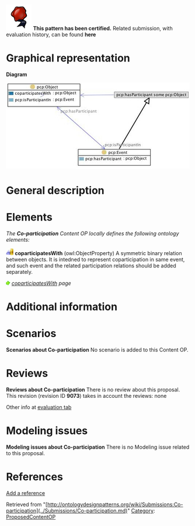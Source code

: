 [![](../images/thumb/b/b5/Certified.png/70px-Certified.png)](../Image/Certified.png.md "Certified.png") __This pattern has been certified.__
Related submission, with evaluation history, can be found __here__





#  Graphical representation


__Diagram__




[![Image:coparticipation.jpg](../images/e/e3/Coparticipation.jpg)](../Image/Coparticipation.jpg.md "Image:coparticipation.jpg")




#  General description


  




#  Elements


_The __Co-participation__ Content OP locally defines the following ontology elements:_




[![ObjectProperty](../images/thumb/c/c3/ObjectProperty.gif/20px-ObjectProperty.gif)](../Image/ObjectProperty.gif.md "ObjectProperty") __coparticipatesWith__ (owl:ObjectProperty) A symmetric binary relation between objects. It is intedned to represent coparticipation in same event, and such event and the related participation relations should be added separately. 



 [![](../images/thumb/8/87/ArrowRight.gif/11px-ArrowRight.gif)](../Image/ArrowRight.gif.md "ArrowRight.gif") _[coparticipatesWith](../Submissions/Co-participation/coparticipatesWith.md "Submissions:Co-participation/coparticipatesWith") page_
#  Additional information


#  Scenarios



__Scenarios about Co-participation__
No scenario is added to this Content OP.




#  Reviews



__Reviews about Co-participation__
There is no review about this proposal.
This revision (revision ID __9073__) takes in account the reviews: none


Other info at [evaluation tab](http://ontologydesignpatterns.org/wiki/index.php?title=Submissions:Co-participation&action=evaluation "http://ontologydesignpatterns.org/wiki/index.php?title=Submissions:Co-participation&action=evaluation")




  




#  Modeling issues



__Modeling issues about Co-participation__
There is no Modeling issue related to this proposal.




  




#  References


[Add a reference](index.php@title=Odp%253AAdd_reference&subject=../Submissions/Co-participation.md "http://ontologydesignpatterns.org/wiki/index.php?title=Odp:Add_reference&subject=Submissions%3ACo-participation")


  






Retrieved from "[http://ontologydesignpatterns.org/wiki/Submissions:Co-participation](../Submissions/Co-participation.md)"
 [Category](http://ontologydesignpatterns.org/wiki/Special:Categories "Special:Categories"): [ProposedContentOP](../Category/ProposedContentOP.md "Category:ProposedContentOP")